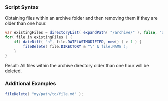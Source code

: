 ### Script Syntax

Obtaining files within an archive folder and then removing them if they are older than one hour.


```java
var existingFiles = directoryList( expandPath( "/archive/" ), false, "query" );
for( file in existingFiles ) {
	if( dateDiff( "h", file.DATELASTMODIFIED, now() ) > 1 ) {
		fileDelete( file.DIRECTORY & "\" & file.NAME );
	}
}

```

Result: All files within the archive directory older than one hour will be deleted.

### Additional Examples


```java
fileDelete( "my/path/to/file.md" );

```


